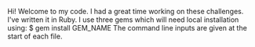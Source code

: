 Hi! Welcome to my code. I had a great time working on these challenges.
I've written it in Ruby. I use three gems which will need local installation using:
$ gem install GEM_NAME
The command line inputs are given at the start of each file.

